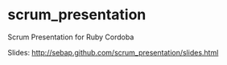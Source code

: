 scrum_presentation
==================

Scrum Presentation for Ruby Cordoba

Slides: http://sebap.github.com/scrum_presentation/slides.html